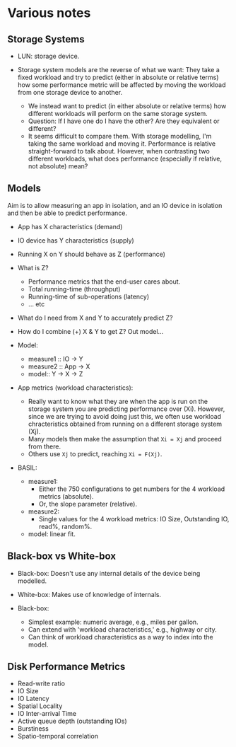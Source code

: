 # Various notes

## Storage Systems

* LUN: storage device.

* Storage system models are the reverse of what we want: They take a fixed
  workload and try to predict (either in absolute or relative terms) how some
  performance metric will be affected by moving the workload from one storage
  device to another.
  - We instead want to predict (in either absolute or relative terms) how
    different workloads will perform on the same storage system.
  - Question: If I have one do I have the other? Are they equivalent or
    different?
  - It seems difficult to compare them. With storage modelling, I'm taking the
    same workload and moving it. Performance is relative straight-forward to
    talk about. However, when contrasting two different workloads, what does
    performance (especially if relative, not absolute) mean?

## Models

Aim is to allow measuring an app in isolation, and an IO device in isolation
and then be able to predict performance.

* App has X characteristics (demand)
* IO device has Y characteristics (supply)
* Running X on Y should behave as Z (performance)

* What is Z?
  - Performance metrics that the end-user cares about.
  - Total running-time (throughput)
  - Running-time of sub-operations (latency)
  - ... etc

* What do I need from X and Y to accurately predict Z?
* How do I combine (+) X & Y to get Z? Out model...

* Model:
  - measure1 :: IO -> Y
  - measure2 :: App -> X
  - model:: Y -> X -> Z

* App metrics (workload characteristics):
  - Really want to know what they are when the app is run on the storage system
    you are predicting performance over (Xi). However, since we are trying to
    avoid doing just this, we often use workload chracteristics obtained from
    running on a different storage system (Xj).
  - Many models then make the assumption that `Xi = Xj` and proceed from there.
  - Others use `Xj` to predict, reaching `Xi = F(Xj)`.

* BASIL:
  - measure1:
    - Either the 750 configurations to get numbers for the 4 workload metrics
      (absolute).
    - Or, the slope parameter (relative).
  - measure2:
    - Single values for the 4 workload metrics: IO Size, Outstanding IO, read%,
      random%.
  - model: linear fit.

## Black-box vs White-box

* Black-box: Doesn't use any internal details of the device being modelled.
* White-box: Makes use of knowledge of internals.

* Black-box:
  - Simplest example: numeric average, e.g., miles per gallon.
  - Can extend with 'workload characteristics,' e.g., highway or city.
  - Can think of workload characteristics as a way to index into the model.

## Disk Performance Metrics

* Read-write ratio
* IO Size
* IO Latency
* Spatial Locality
* IO Inter-arrival Time
* Active queue depth (outstanding IOs)
* Burstiness
* Spatio-temporal  correlation

